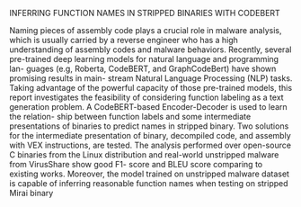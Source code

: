 INFERRING FUNCTION NAMES IN STRIPPED BINARIES WITH CODEBERT

Naming pieces of assembly code plays a crucial role in malware analysis, which is usually carried
by a reverse engineer who has a high understanding of assembly codes and malware behaviors.
Recently, several pre-trained deep learning models for natural language and programming lan-
guages (e.g, Roberta, CodeBERT, and GraphCodeBert) have shown promising results in main-
stream Natural Language Processing (NLP) tasks. Taking advantage of the powerful capacity of
those pre-trained models, this report investigates the feasibility of considering function labeling as
a text generation problem. A CodeBERT-based Encoder-Decoder is used to learn the relation-
ship between function labels and some intermediate presentations of binaries to predict names in
stripped binary. Two solutions for the intermediate presentation of binary, decompiled code, and
assembly with VEX instructions, are tested. The analysis performed over open-source C binaries
from the Linux distribution and real-world unstripped malware from VirusShare show good F1-
score and BLEU score comparing to existing works. Moreover, the model trained on unstripped
malware dataset is capable of inferring reasonable function names when testing on stripped Mirai
binary
